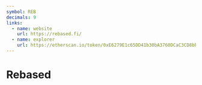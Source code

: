 ```yaml
---
symbol: REB
decimals: 9
links:
  - name: website
    url: https://rebased.fi/
  - name: explorer
    url: https://etherscan.io/token/0xE6279E1c65DD41b30bA3760DCaC3CD8bbb4420D6
---
```


# Rebased
